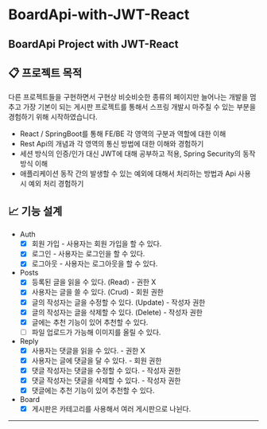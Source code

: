 # BoardApi-with-JWT-React
## BoardApi Project with JWT-React

## 📋 프로젝트 목적
다른 프로젝트들을 구현하면서 구현상 비슷비슷한 종류의 페이지만 늘어나는 개발을 멈추고 가장 기본이 되는 게시판 프로젝트를 통해서 스프링 개발시 마주칠 수 있는 부분을 경험하기 위해 시작하였습니다.

- React / SpringBoot를 통해 FE/BE 각 영역의 구분과 역할에 대한 이해
- Rest Api의 개념과 각 영역의 통신 방법에 대한 이해와 경험하기
- 세션 방식의 인증/인가 대신 JWT에 대해 공부하고 적용, Spring Security의 동작 방식 이해
- 애플리케이션 동작 간의 발생할 수 있는 예외에 대해서 처리하는 방법과 Api 사용 시 예외 처리 경험하기

## 📈 기능 설계
- Auth
    - [x] 회원 가입 - 사용자는 회원 가입을 할 수 있다.
    - [x] 로그인 - 사용자는 로그인을 할 수 있다.
    - [x] 로그아웃 - 사용자는 로그아웃을 할 수 있다.
- Posts
    - [x] 등록된 글을 읽을 수 있다. (Read) - 권한 X
    - [x] 사용자는 글을 쓸 수 있다. (Crud) - 회원 권한
    - [x] 글의 작성자는 글을 수정할 수 있다. (Update) - 작성자 권한
    - [x] 글의 작성자는 글을 삭제할 수 있다. (Delete) - 작성자 권한
    - [x] 글에는 추천 기능이 있어 추천할 수 있다.
    - [ ] 파일 업로드가 가능해 이미지를 올릴 수 있다.
- Reply
    - [x] 사용자는 댓글을 읽을 수 있다. - 권한 X
    - [x] 사용자는 글에 댓글을 달 수 있다. - 회원 권한
    - [x] 댓글 작성자는 댓글을 수정할 수 있다. - 작성자 권한
    - [x] 댓글 작성자는 댓글을 삭제할 수 있다. - 작성자 권한
    - [x] 댓글에는 추천 기능이 있어 추천할 수 있다.
- Board
    - [x] 게시판은 카테고리를 사용해서 여러 게시판으로 나뉜다.
---